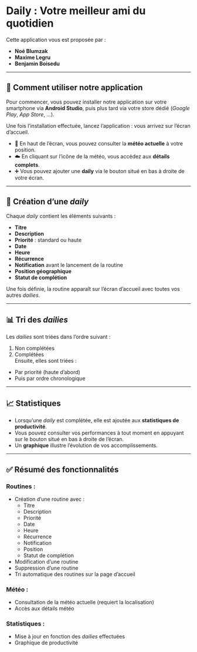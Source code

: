 # Daily : Votre meilleur ami du quotidien

Cette application vous est proposée par :  
- **Noé Blumzak**  
- **Maxime Legru**  
- **Benjamin Boisedu**

---

## 📱 Comment utiliser notre application

Pour commencer, vous pouvez installer notre application sur votre smartphone via **Android Studio**, puis plus tard via votre store dédié (*Google Play*, *App Store*, ...).

Une fois l’installation effectuée, lancez l’application : vous arrivez sur l’écran d’accueil.

- 📍 En haut de l’écran, vous pouvez consulter la **météo actuelle** à votre position.  
- ☁️ En cliquant sur l’icône de la météo, vous accédez aux **détails complets**.  
- ➕ Vous pouvez ajouter une **daily** via le bouton situé en bas à droite de votre écran.

---

## 📝 Création d’une *daily*

Chaque *daily* contient les éléments suivants :
- **Titre**
- **Description**
- **Priorité** : standard ou haute
- **Date**
- **Heure**
- **Récurrence**
- **Notification** avant le lancement de la routine
- **Position géographique**
- **Statut de complétion**

Une fois définie, la routine apparaît sur l’écran d’accueil avec toutes vos autres *dailies*.

---

## 📊 Tri des *dailies*

Les *dailies* sont triées dans l’ordre suivant :
1. Non complétées
2. Complétées  
Ensuite, elles sont triées :
- Par priorité (haute d’abord)
- Puis par ordre chronologique

---

## 📈 Statistiques

- Lorsqu’une *daily* est complétée, elle est ajoutée aux **statistiques de productivité**.
- Vous pouvez consulter vos performances à tout moment en appuyant sur le bouton situé en bas à droite de l’écran.
- Un **graphique** illustre l’évolution de vos accomplissements.

---

## ✅ Résumé des fonctionnalités

### Routines :
- Création d’une routine avec :
  - Titre
  - Description
  - Priorité
  - Date
  - Heure
  - Récurrence
  - Notification
  - Position
  - Statut de complétion
- Modification d’une routine
- Suppression d’une routine
- Tri automatique des routines sur la page d’accueil

### Météo :
- Consultation de la météo actuelle (requiert la localisation)
- Accès aux détails météo

### Statistiques :
- Mise à jour en fonction des *dailies* effectuées
- Graphique de productivité
